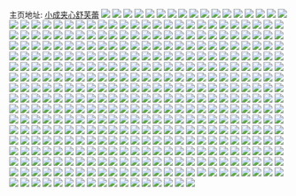 主页地址: [小成夹心舒芙蕾](https://weibo.com/u/5213838215) 
![](https://wx4.sinaimg.cn/mw2000/005GQJuLly1h82og9ninyj30u0140dnq.jpg) 
![](https://wx4.sinaimg.cn/mw2000/005GQJuLly1h82ogb2y0fj30u0140wm8.jpg) 
![](https://wx4.sinaimg.cn/mw2000/005GQJuLly1h82og9wfq8j30u00u0wlk.jpg) 
![](https://wx4.sinaimg.cn/mw2000/005GQJuLly1h82og9ebvhj30u00u07am.jpg) 
![](https://wx4.sinaimg.cn/mw2000/005GQJuLly1h6b920xnarj32c0340b0l.jpg) 
![](https://wx4.sinaimg.cn/mw2000/005GQJuLly1h6b91wabfaj31o01o0n62.jpg) 
![](https://wx4.sinaimg.cn/mw2000/005GQJuLly1h6b91yp6imj32c0340npe.jpg) 
![](https://wx4.sinaimg.cn/mw2000/005GQJuLly1h6b91v8hw8j31nq1nq79i.jpg) 
![](https://wx4.sinaimg.cn/mw2000/005GQJuLly1h6b921n6kbj31p229hn9q.jpg) 
![](https://wx4.sinaimg.cn/mw2000/005GQJuLly1h5rhxne7duj32462wre82.jpg) 
![](https://wx4.sinaimg.cn/mw2000/005GQJuLly1h5rhxoipt9j328r2zrqv6.jpg) 
![](https://wx4.sinaimg.cn/mw2000/005GQJuLly1h5rhxpky31j32c0340e82.jpg) 
![](https://wx4.sinaimg.cn/mw2000/005GQJuLly1h5rhxrwohyj33402c0e82.jpg) 
![](https://wx4.sinaimg.cn/mw2000/005GQJuLly1h4qd43n4ruj30u0140wtu.jpg) 
![](https://wx4.sinaimg.cn/mw2000/005GQJuLly1h4qd40m1awj327d27d4qq.jpg) 
![](https://wx4.sinaimg.cn/mw2000/005GQJuLly1h4qd3zuiajj321s21su0x.jpg) 
![](https://wx4.sinaimg.cn/mw2000/005GQJuLly1h4qd3yl4asj31z81z8u0x.jpg) 
![](https://wx4.sinaimg.cn/mw2000/005GQJuLly1h4qd44cb51j32c0340u0y.jpg) 
![](https://wx4.sinaimg.cn/mw2000/005GQJuLly1h4qd3z8fhwj31xo1xohdt.jpg) 
![](https://wx4.sinaimg.cn/mw2000/005GQJuLly1h3et3fa51tj30u0140aiq.jpg) 
![](https://wx4.sinaimg.cn/mw2000/005GQJuLly1h3ezwk6p6dj30u0140tfd.jpg) 
![](https://wx4.sinaimg.cn/mw2000/005GQJuLly1h32cwe4i7rj30u014043o.jpg) 
![](https://wx4.sinaimg.cn/mw2000/005GQJuLly1h32cwdgp59j30u0140gpj.jpg) 
![](https://wx4.sinaimg.cn/mw2000/005GQJuLly1h14wfgylgjj30u00u0jwq.jpg) 
![](https://wx4.sinaimg.cn/mw2000/005GQJuLly1h14wfhvlmrj30u00u00y7.jpg) 
![](https://wx4.sinaimg.cn/mw2000/005GQJuLly1h14wfi9hfkj30u00u0q7r.jpg) 
![](https://wx4.sinaimg.cn/mw2000/005GQJuLly1h0qmnxihh0j30u02i0kdh.jpg) 
![](https://wx4.sinaimg.cn/mw2000/005GQJuLly1h0qmnvlqoij30u02i0tux.jpg) 
![](https://wx4.sinaimg.cn/mw2000/005GQJuLly1h0qmnwa68dj30u02i0qom.jpg) 
![](https://wx4.sinaimg.cn/mw2000/005GQJuLly1h0qmnuw5juj30u01viqeh.jpg) 
![](https://wx4.sinaimg.cn/mw2000/005GQJuLly1h0qmo0ulb5j30u03c04mw.jpg) 
![](https://wx4.sinaimg.cn/mw2000/005GQJuLly1h0qmnwqzr5j30u02i0qnc.jpg) 
![](https://wx4.sinaimg.cn/mw2000/005GQJuLly1h0qmo2x1nwj30u0146jyd.jpg) 
![](https://wx4.sinaimg.cn/mw2000/005GQJuLly1h0qmo3xu0bj30u013zqcp.jpg) 
![](https://wx4.sinaimg.cn/mw2000/005GQJuLly1h08mfpxhjuj32832yrnpe.jpg) 
![](https://wx4.sinaimg.cn/mw2000/005GQJuLly1h08mfzf79lj320x2p57wi.jpg) 
![](https://wx4.sinaimg.cn/mw2000/005GQJuLly1h08mfvhatvj32252qte83.jpg) 
![](https://wx4.sinaimg.cn/mw2000/005GQJuLly1h08mfqjzijj30vc0vc7bx.jpg) 
![](https://wx4.sinaimg.cn/mw2000/005GQJuLly1h08mfqxqqyj30vc0vctga.jpg) 
![](https://wx4.sinaimg.cn/mw2000/005GQJuLly1gzti4zivv8j30xc2s0u0x.jpg) 
![](https://wx4.sinaimg.cn/mw2000/005GQJuLly1gzti516nk6j30xc2s0npd.jpg) 
![](https://wx4.sinaimg.cn/mw2000/005GQJuLly1gzti52ieqxj30xc2s0kjl.jpg) 
![](https://wx4.sinaimg.cn/mw2000/005GQJuLly1gzti57vhmzj30xc2s0hdt.jpg) 
![](https://wx4.sinaimg.cn/mw2000/005GQJuLly1gzti5938dtj30xc2s07wh.jpg) 
![](https://wx4.sinaimg.cn/mw2000/005GQJuLly1gzti53s2crj30xc2s0qv5.jpg) 
![](https://wx4.sinaimg.cn/mw2000/005GQJuLly1gzti55k0w7j30xc2s0b29.jpg) 
![](https://wx4.sinaimg.cn/mw2000/005GQJuLly1gzti5bqctkj321j2q0hdt.jpg) 
![](https://wx4.sinaimg.cn/mw2000/005GQJuLly1gzti5aktxhj31yn2m5b29.jpg) 
![](https://wx4.sinaimg.cn/mw2000/005GQJuLly1gzkbg45uz3j30u02i0kbv.jpg) 
![](https://wx4.sinaimg.cn/mw2000/005GQJuLly1gzkbk5cn5vj30u00u0win.jpg) 
![](https://wx4.sinaimg.cn/mw2000/005GQJuLly1gzkbg6zup0j30uz0u0n28.jpg) 
![](https://wx4.sinaimg.cn/mw2000/005GQJuLly1gzkbg6p55uj30u02iettf.jpg) 
![](https://wx4.sinaimg.cn/mw2000/005GQJuLly1gzkbg8vg6oj30u0140ti9.jpg) 
![](https://wx4.sinaimg.cn/mw2000/005GQJuLly1gzkbh0ievcj30u00u0tfi.jpg) 
![](https://wx4.sinaimg.cn/mw2000/005GQJuLly1gzkbg8g537j30u00u0n3t.jpg) 
![](https://wx4.sinaimg.cn/mw2000/005GQJuLly1gzkbg86ai1j30u01vi13b.jpg) 
![](https://wx4.sinaimg.cn/mw2000/005GQJuLly1gzkbg7s0uvj30u00u0q8j.jpg) 
![](https://wx4.sinaimg.cn/mw2000/005GQJuLly1gz9i11homfj30xc2s0b29.jpg) 
![](https://wx4.sinaimg.cn/mw2000/005GQJuLly1gz9i16bgtoj32c02c0npf.jpg) 
![](https://wx4.sinaimg.cn/mw2000/005GQJuLly1gz9i121wbjj30xc2s0e81.jpg) 
![](https://wx4.sinaimg.cn/mw2000/005GQJuLly1gz9i13fb5aj30xc2s0qv5.jpg) 
![](https://wx4.sinaimg.cn/mw2000/005GQJuLly1gz9i14048hj30xc2s0hdt.jpg) 
![](https://wx4.sinaimg.cn/mw2000/005GQJuLly1gz9i10vpayj30xc2s0qv5.jpg) 
![](https://wx4.sinaimg.cn/mw2000/005GQJuLly1gz9i109zm2j32c02c01kz.jpg) 
![](https://wx4.sinaimg.cn/mw2000/005GQJuLly1gz9i14o839j3250250u0x.jpg) 
![](https://wx4.sinaimg.cn/mw2000/005GQJuLly1gz9i12so5fj30xc2s0npd.jpg) 
![](https://wx4.sinaimg.cn/mw2000/005GQJuLly1gxyb6xqgttj30vc0vcamg.jpg) 
![](https://wx4.sinaimg.cn/mw2000/005GQJuLly1gxyb6xcvxdj30vc0vcwrh.jpg) 
![](https://wx4.sinaimg.cn/mw2000/005GQJuLly1gxyb6tmuprj31w91w91ky.jpg) 
![](https://wx4.sinaimg.cn/mw2000/005GQJuLly1gxyb6sz685j31pm1pmkjl.jpg) 
![](https://wx4.sinaimg.cn/mw2000/005GQJuLly1gxyb6u3fwqj31sc1sce81.jpg) 
![](https://wx4.sinaimg.cn/mw2000/005GQJuLly1gxyb6v0s14j32bb2bb4qq.jpg) 
![](https://wx4.sinaimg.cn/mw2000/005GQJuLly1gxyb6vxpqej32c033yhdu.jpg) 
![](https://wx4.sinaimg.cn/mw2000/005GQJuLly1gxi85xjoj9j30vc0vc4bp.jpg) 
![](https://wx4.sinaimg.cn/mw2000/005GQJuLly1gxi85w8sjtj30vc0vcgyn.jpg) 
![](https://wx4.sinaimg.cn/mw2000/005GQJuLly1gxi85vm16xj30vc0vcwrp.jpg) 
![](https://wx4.sinaimg.cn/mw2000/005GQJuLly1gxi85uw2cqj30vc0vcgy9.jpg) 
![](https://wx4.sinaimg.cn/mw2000/005GQJuLly1gvysdwd4jij30u014046y.jpg) 
![](https://wx4.sinaimg.cn/mw2000/005GQJuLly1gvysdvgm6zj30u00u0n4g.jpg) 
![](https://wx4.sinaimg.cn/mw2000/005GQJuLly1gvyse1df4qj30u0140wmu.jpg) 
![](https://wx4.sinaimg.cn/mw2000/005GQJuLly1gvyse2smm3j30u014046u.jpg) 
![](https://wx4.sinaimg.cn/mw2000/005GQJuLly1gvysdukul6j30u00u0jzh.jpg) 
![](https://wx4.sinaimg.cn/mw2000/005GQJuLly1gvysdyxyygj30u0140gsu.jpg) 
![](https://wx4.sinaimg.cn/mw2000/005GQJuLly1gvhf61bg7fj60u013m46k02.jpg) 
![](https://wx4.sinaimg.cn/mw2000/005GQJuLly1gvhf61nl4uj60u00u043b02.jpg) 
![](https://wx4.sinaimg.cn/mw2000/005GQJuLly1gvhf625et7j60u00u0afg02.jpg) 
![](https://wx4.sinaimg.cn/mw2000/005GQJuLly1gvhf60txnzj60u0140q9d02.jpg) 
![](https://wx4.sinaimg.cn/mw2000/005GQJuLly1gvhf6097urj60u014zgri02.jpg) 
![](https://wx4.sinaimg.cn/mw2000/005GQJuLly1gvhf63gmlej60u012uqdh02.jpg) 
![](https://wx4.sinaimg.cn/mw2000/005GQJuLly1gu0x0zherbj622n340e8202.jpg) 
![](https://wx4.sinaimg.cn/mw2000/005GQJuLly1gu0x0swirqj60n017mwmp02.jpg) 
![](https://wx4.sinaimg.cn/mw2000/005GQJuLly1gu0x0r7j14j622n3407wi02.jpg) 
![](https://wx4.sinaimg.cn/mw2000/005GQJuLly1gu0x0rpiroj60n01a0gsk02.jpg) 
![](https://wx4.sinaimg.cn/mw2000/005GQJuLly1gu0x0wqfp1j622n340e8202.jpg) 
![](https://wx4.sinaimg.cn/mw2000/005GQJuLly1gu0x0upel3j61yy2mle8102.jpg) 
![](https://wx4.sinaimg.cn/mw2000/005GQJuLly1gu0x0xn6gej62t423u4qq02.jpg) 
![](https://wx4.sinaimg.cn/mw2000/005GQJuLly1gu0x0s7yl4j62001c3npd02.jpg) 
![](https://wx4.sinaimg.cn/mw2000/005GQJuLly1gu0x1ry9e5j634022n7wi02.jpg) 
![](https://wx4.sinaimg.cn/mw2000/005GQJuLly1gtopafltugj32c0340hdv.jpg) 
![](https://wx4.sinaimg.cn/mw2000/005GQJuLly1gtopa8zb05j60u00u0wl702.jpg) 
![](https://wx4.sinaimg.cn/mw2000/005GQJuLly1gtopacdah7j323f2ut4qr.jpg) 
![](https://wx4.sinaimg.cn/mw2000/005GQJuLly1gtopajer9ej61r03401ky02.jpg) 
![](https://wx4.sinaimg.cn/mw2000/005GQJuLly1gtopagv7pgj62c02c0u0x02.jpg) 
![](https://wx4.sinaimg.cn/mw2000/005GQJuLly1gtopahrlr7j60n01x0qo402.jpg) 
![](https://wx4.sinaimg.cn/mw2000/005GQJuLly1gtmkrac1xaj60u00u0tgm02.jpg) 
![](https://wx4.sinaimg.cn/mw2000/005GQJuLly1gtmkrtsm0xj60u00u044q02.jpg) 
![](https://wx4.sinaimg.cn/mw2000/005GQJuLly1gtmkrb158zj30u00u0jz6.jpg) 
![](https://wx4.sinaimg.cn/mw2000/005GQJuLly1gt1rubs9e0j30n01raaja.jpg) 
![](https://wx4.sinaimg.cn/mw2000/005GQJuLly1gt1rud4gz8j30n01x016c.jpg) 
![](https://wx4.sinaimg.cn/mw2000/005GQJuLly1gt1rub9njzj30n01x0dw3.jpg) 
![](https://wx4.sinaimg.cn/mw2000/005GQJuLly1gt1ru9qi9yj30u00u00zs.jpg) 
![](https://wx4.sinaimg.cn/mw2000/005GQJuLly1gt1rua1rngj30u0140ag9.jpg) 
![](https://wx4.sinaimg.cn/mw2000/005GQJuLly1gt1ruaol5ij30u0140gqc.jpg) 
![](https://wx4.sinaimg.cn/mw2000/005GQJuLly1gt1rucgcwdj30n01x0k3w.jpg) 
![](https://wx4.sinaimg.cn/mw2000/005GQJuLly1gt1rudh96cj30u00u0ak1.jpg) 
![](https://wx4.sinaimg.cn/mw2000/005GQJuLly1gt1rukta0dj30u00u0wlm.jpg) 
![](https://wx4.sinaimg.cn/mw2000/005GQJuLly1gsn8nverujj30u00u0qfe.jpg) 
![](https://wx4.sinaimg.cn/mw2000/005GQJuLly1gsnaca1i07j30u00utdn6.jpg) 
![](https://wx4.sinaimg.cn/mw2000/005GQJuLly1gsn8nydwaij30u00u046i.jpg) 
![](https://wx4.sinaimg.cn/mw2000/005GQJuLly1gsn8nyr7qyj30u00u0gr6.jpg) 
![](https://wx4.sinaimg.cn/mw2000/005GQJuLly1gsn8o2mqvej30u00u078y.jpg) 
![](https://wx4.sinaimg.cn/mw2000/005GQJuLly1gsn8nz807ej31400u0ai2.jpg) 
![](https://wx4.sinaimg.cn/mw2000/005GQJuLly1gsn8o0q5ozj30u00u0afs.jpg) 
![](https://wx4.sinaimg.cn/mw2000/005GQJuLly1gsn8o27gemj30u00u0n3k.jpg) 
![](https://wx4.sinaimg.cn/mw2000/005GQJuLly1gsn8nzhyxoj60mj0w141702.jpg) 
![](https://wx4.sinaimg.cn/mw2000/005GQJuLly1grmstoqswvj30qx0kngrz.jpg) 
![](https://wx4.sinaimg.cn/mw2000/005GQJuLly1grmstnol5kj30u00u0goo.jpg) 
![](https://wx4.sinaimg.cn/mw2000/005GQJuLly1grmstqb0d0j30u00u0qbu.jpg) 
![](https://wx4.sinaimg.cn/mw2000/005GQJuLly1grmstncpabj30u00u0jup.jpg) 
![](https://wx4.sinaimg.cn/mw2000/005GQJuLly1grmstpj9xjj30zi0u00we.jpg) 
![](https://wx4.sinaimg.cn/mw2000/005GQJuLly1grmsuixcsjj30u0140qb7.jpg) 
![](https://wx4.sinaimg.cn/mw2000/005GQJuLly1grmstmz64dj30u00u0jwg.jpg) 
![](https://wx4.sinaimg.cn/mw2000/005GQJuLly1grmstoauxnj30u00u0q8u.jpg) 
![](https://wx4.sinaimg.cn/mw2000/005GQJuLly1grmstpxnxyj30u00u0tef.jpg) 
![](https://wx4.sinaimg.cn/mw2000/005GQJuLly1grfqy2lt3rj30u014iwld.jpg) 
![](https://wx4.sinaimg.cn/mw2000/005GQJuLly1grfr6sufutj30u00u0454.jpg) 
![](https://wx4.sinaimg.cn/mw2000/005GQJuLly1grfqyq3evnj30u00u0jxu.jpg) 
![](https://wx4.sinaimg.cn/mw2000/005GQJuLly1grfqyae2y0j30u00u0tgq.jpg) 
![](https://wx4.sinaimg.cn/mw2000/005GQJuLly1grfqxtydiej30u00u0jyf.jpg) 
![](https://wx4.sinaimg.cn/mw2000/005GQJuLly1grfqy6wf5oj30u00u046l.jpg) 
![](https://wx4.sinaimg.cn/mw2000/005GQJuLly1grdbi50om3j30u00u0wjh.jpg) 
![](https://wx4.sinaimg.cn/mw2000/005GQJuLly1grdbi3tn4oj30u00u0tdm.jpg) 
![](https://wx4.sinaimg.cn/mw2000/005GQJuLly1grdbi4c756j30u00u00xw.jpg) 
![](https://wx4.sinaimg.cn/mw2000/005GQJuLly1grdbi2xfxbj60u00u0qb902.jpg) 
![](https://wx4.sinaimg.cn/mw2000/005GQJuLly1grdbi3kdgsj30n00n0n0p.jpg) 
![](https://wx4.sinaimg.cn/mw2000/005GQJuLly1grdbij8ztdj31400u0afx.jpg) 
![](https://wx4.sinaimg.cn/mw2000/005GQJuLly1gr9louacv8j31410u0n6z.jpg) 
![](https://wx4.sinaimg.cn/mw2000/005GQJuLly1gr9lounrvaj31400u0n2o.jpg) 
![](https://wx4.sinaimg.cn/mw2000/005GQJuLly1gr9lzampyuj30u00u0wjz.jpg) 
![](https://wx4.sinaimg.cn/mw2000/005GQJuLly1gr9lzb49azj30u00u0te6.jpg) 
![](https://wx4.sinaimg.cn/mw2000/005GQJuLly1gr1j9aokdyj30u00u0jyd.jpg) 
![](https://wx4.sinaimg.cn/mw2000/005GQJuLly1gr1j99tcf4j30u00u011k.jpg) 
![](https://wx4.sinaimg.cn/mw2000/005GQJuLly1gr1jbdj3nej30u00u0n5r.jpg) 
![](https://wx4.sinaimg.cn/mw2000/005GQJuLly1gr1j9b75w4j30u00u07e3.jpg) 
![](https://wx4.sinaimg.cn/mw2000/005GQJuLly1gr1j9bzozsj30u00u0wnk.jpg) 
![](https://wx4.sinaimg.cn/mw2000/005GQJuLly1gr1j9cepc9j30u00u07aw.jpg) 
![](https://wx4.sinaimg.cn/mw2000/005GQJuLly1gr1j99gu15j30u00u0gt7.jpg) 
![](https://wx4.sinaimg.cn/mw2000/005GQJuLly1gr1n7eswfqj30u00u0n4r.jpg) 
![](https://wx4.sinaimg.cn/mw2000/005GQJuLly1gr1j9acuy3j30u00u0wjd.jpg) 
![](https://wx4.sinaimg.cn/mw2000/005GQJuLly1gqyhh5eoebj30u00u0tgc.jpg) 
![](https://wx4.sinaimg.cn/mw2000/005GQJuLly1gqyhh45jg8j30u00u0q7f.jpg) 
![](https://wx4.sinaimg.cn/mw2000/005GQJuLly1gqyhh4jgfrj30u00u0wik.jpg) 
![](https://wx4.sinaimg.cn/mw2000/005GQJuLly1gqyhh6gx1mj30ty0tyaj1.jpg) 
![](https://wx4.sinaimg.cn/mw2000/005GQJuLly1gqyhh4ww5bj30u00u0k1j.jpg) 
![](https://wx4.sinaimg.cn/mw2000/005GQJuLly1gqyhjy400xj30u00u10xv.jpg) 
![](https://wx4.sinaimg.cn/mw2000/005GQJuLly1gquwi6s0jrj30u011yn88.jpg) 
![](https://wx4.sinaimg.cn/mw2000/005GQJuLly1gquwi7ew56j30u0140qbt.jpg) 
![](https://wx4.sinaimg.cn/mw2000/005GQJuLly1gquwi8md83j30u00u00x7.jpg) 
![](https://wx4.sinaimg.cn/mw2000/005GQJuLly1gquwiq1dbkj30u00u0436.jpg) 
![](https://wx4.sinaimg.cn/mw2000/005GQJuLly1gqsk1m4bxqj30u00u0n4x.jpg) 
![](https://wx4.sinaimg.cn/mw2000/005GQJuLly1gqsk1my5wgj30u00u0qeo.jpg) 
![](https://wx4.sinaimg.cn/mw2000/005GQJuLly1gqsk1l9hzdj30n01x0nhe.jpg) 
![](https://wx4.sinaimg.cn/mw2000/005GQJuLly1gqsk3fa2hfj30u00u0gto.jpg) 
![](https://wx4.sinaimg.cn/mw2000/005GQJuLly1gqsk1gcb45j30u00w3478.jpg) 
![](https://wx4.sinaimg.cn/mw2000/005GQJuLly1gqsk1nzblnj30u00vuth5.jpg) 
![](https://wx4.sinaimg.cn/mw2000/005GQJuLly1gqsk1ijwoxj30u00u0n9x.jpg) 
![](https://wx4.sinaimg.cn/mw2000/005GQJuLly1gqsk1j5xfyj30u00u0dls.jpg) 
![](https://wx4.sinaimg.cn/mw2000/005GQJuLly1gqsk31pwjbj30u00u0ah2.jpg) 
![](https://wx4.sinaimg.cn/mw2000/005GQJuLly1gpuyuzh04tj30u00u0tgj.jpg) 
![](https://wx4.sinaimg.cn/mw2000/005GQJuLly1gpuyfy3zh1j30n01x01kx.jpg) 
![](https://wx4.sinaimg.cn/mw2000/005GQJuLly1gpuyg222qtj30u00u0te0.jpg) 
![](https://wx4.sinaimg.cn/mw2000/005GQJuLly1gpuyfz2eelj30u00u07gp.jpg) 
![](https://wx4.sinaimg.cn/mw2000/005GQJuLly1gpuywxpn8vj30u00u0ahy.jpg) 
![](https://wx4.sinaimg.cn/mw2000/005GQJuLly1gpuyg1d504j30i80i8adf.jpg) 
![](https://wx4.sinaimg.cn/mw2000/005GQJuLly1gpuyfzxwtgj30u00u0gqf.jpg) 
![](https://wx4.sinaimg.cn/mw2000/005GQJuLly1gpuyfzjam9j30u00u0jz6.jpg) 
![](https://wx4.sinaimg.cn/mw2000/005GQJuLly1gpuyg0o2qqj30u00u0tlp.jpg) 
![](https://wx4.sinaimg.cn/mw2000/005GQJuLly1gnncp75afzj30n00mmthq.jpg) 
![](https://wx4.sinaimg.cn/mw2000/005GQJuLly1gnncp3fi62j31sc1scnpd.jpg) 
![](https://wx4.sinaimg.cn/mw2000/005GQJuLly1gnncp6hj3sj3334334kjm.jpg) 
![](https://wx4.sinaimg.cn/mw2000/005GQJuLly1gnncp4zoopj32bc334x6p.jpg) 
![](https://wx4.sinaimg.cn/mw2000/005GQJuLly1goxrz1g0a0j32c033yqv6.jpg) 
![](https://wx4.sinaimg.cn/mw2000/005GQJuLly1goxrz2pcgbj328c2z4x6r.jpg) 
![](https://wx4.sinaimg.cn/mw2000/005GQJuLly1goxrz3e5naj311d1dsqjp.jpg) 
![](https://wx4.sinaimg.cn/mw2000/005GQJuLly1goxrz3nd53j311d1dsqjh.jpg) 
![](https://wx4.sinaimg.cn/mw2000/005GQJuLly1goxrz3xmikj31ds1dsnf0.jpg) 
![](https://wx4.sinaimg.cn/mw2000/005GQJuLly1glvtdhwkvpj30mj0mj103.jpg) 
![](https://wx4.sinaimg.cn/mw2000/005GQJuLly1glvtdibkn0j30u00u0tf9.jpg) 
![](https://wx4.sinaimg.cn/mw2000/005GQJuLly1glvtdj0sbwj30u00u0gta.jpg) 
![](https://wx4.sinaimg.cn/mw2000/005GQJuLly1glvtdh9g4ij30m40m4wlg.jpg) 
![](https://wx4.sinaimg.cn/mw2000/005GQJuLly1gqd40ou6n9j30rb1ps7lb.jpg) 
![](https://wx4.sinaimg.cn/mw2000/005GQJuLly1gih6xl42n6j31400u0anz.jpg) 
![](https://wx4.sinaimg.cn/mw2000/005GQJuLly1gih6xghb1yj30rs1cmn7j.jpg) 
![](https://wx4.sinaimg.cn/mw2000/005GQJuLly1gih6xjr7ptj30tz190tqz.jpg) 
![](https://wx4.sinaimg.cn/mw2000/005GQJuLly1gih6xj9tvnj30u00u0179.jpg) 
![](https://wx4.sinaimg.cn/mw2000/005GQJuLly1gih6xkexk3j30u01hctlx.jpg) 
![](https://wx4.sinaimg.cn/mw2000/005GQJuLly1gih6xh3i4kj30rs2bc1kx.jpg) 
![](https://wx4.sinaimg.cn/mw2000/005GQJuLly1gih6xj0hc0j30u00u0gs1.jpg) 
![](https://wx4.sinaimg.cn/mw2000/005GQJuLly1gqd40ax0urj30rn1a3du0.jpg) 
![](https://wx4.sinaimg.cn/mw2000/005GQJuLly1gib1mdqbqdj31900u0tf3.jpg) 
![](https://wx4.sinaimg.cn/mw2000/005GQJuLly1gib1mbg2ayj31900u04e4.jpg) 
![](https://wx4.sinaimg.cn/mw2000/005GQJuLly1gib1md0xo7j30tz1en11v.jpg) 
![](https://wx4.sinaimg.cn/mw2000/005GQJuLly1gib1mcfo3kj30u0190wk3.jpg) 
![](https://wx4.sinaimg.cn/mw2000/005GQJuLly1gib1mdxn31j30rs112jx3.jpg) 
![](https://wx4.sinaimg.cn/mw2000/005GQJuLly1gib1mc249dj30u0190ah0.jpg) 
![](https://wx4.sinaimg.cn/mw2000/005GQJuLly1gib1mcpng2j30u01hc7bf.jpg) 
![](https://wx4.sinaimg.cn/mw2000/005GQJuLly1gib1mddx8wj30u0190ted.jpg) 
![](https://wx4.sinaimg.cn/mw2000/005GQJuLly1gib1mebibzj30u01hcqbk.jpg) 
![](https://wx4.sinaimg.cn/mw2000/005GQJuLly1ghsya8rhrqj30rs3h0qv5.jpg) 
![](https://wx4.sinaimg.cn/mw2000/005GQJuLly1giyqjpn3syj30rb1c8b29.jpg) 
![](https://wx4.sinaimg.cn/mw2000/005GQJuLly1ghsya6rbbhj30rs3uw7wi.jpg) 
![](https://wx4.sinaimg.cn/mw2000/005GQJuLly1ght6p7hcfuj30rs3cwhdt.jpg) 
![](https://wx4.sinaimg.cn/mw2000/005GQJuLly1ghsya3x3x9j30rs3nynpd.jpg) 
![](https://wx4.sinaimg.cn/mw2000/005GQJuLly1ghsya4ybfjj30rs3nykjm.jpg) 
![](https://wx4.sinaimg.cn/mw2000/005GQJuLly1ghsya104w7j30rs3x81ky.jpg) 
![](https://wx4.sinaimg.cn/mw2000/005GQJuLly1ghsy9z169oj30rs3h1x6p.jpg) 
![](https://wx4.sinaimg.cn/mw2000/005GQJuLly1ghsya1t9o3j30rs3eq1ky.jpg) 
![](https://wx4.sinaimg.cn/mw2000/005GQJuLgy1ghg45qc9gmj30u00u0q8k.jpg) 
![](https://wx4.sinaimg.cn/mw2000/005GQJuLgy1ghg45t6v55j30u00u0tge.jpg) 
![](https://wx4.sinaimg.cn/mw2000/005GQJuLgy1ghg45s44j4j30u0140qa6.jpg) 
![](https://wx4.sinaimg.cn/mw2000/005GQJuLgy1ghg45rcormj310c0u07d3.jpg) 
![](https://wx4.sinaimg.cn/mw2000/005GQJuLgy1ghg45pzkj2j30u0140wns.jpg) 
![](https://wx4.sinaimg.cn/mw2000/005GQJuLgy1ghg45sooemj30u014010v.jpg) 
![](https://wx4.sinaimg.cn/mw2000/005GQJuLgy1ghg45pjc8bj31400u0wn9.jpg) 
![](https://wx4.sinaimg.cn/mw2000/005GQJuLgy1ghg46qc1yhj30u01417d9.jpg) 
![](https://wx4.sinaimg.cn/mw2000/005GQJuLgy1ghg45ty9qsj30u00u07be.jpg) 
![](https://wx4.sinaimg.cn/mw2000/005GQJuLly1ggndxc93spj32s72s74qt.jpg) 
![](https://wx4.sinaimg.cn/mw2000/005GQJuLly1ggndx30upgj32bc334h9y.jpg) 
![](https://wx4.sinaimg.cn/mw2000/005GQJuLly1ggndx1t9xpj32tq2487wh.jpg) 
![](https://wx4.sinaimg.cn/mw2000/005GQJuLly1ggndxhfkxzj30rs1qikbv.jpg) 
![](https://wx4.sinaimg.cn/mw2000/005GQJuLly1ggndxgphxzj30rs111qa6.jpg) 
![](https://wx4.sinaimg.cn/mw2000/005GQJuLly1ggol8jj0s9j32bc2fce2x.jpg) 
![](https://wx4.sinaimg.cn/mw2000/005GQJuLly1ggndzciepyj30rs2bckg9.jpg) 
![](https://wx4.sinaimg.cn/mw2000/005GQJuLly1ggndx6h43tj33343341kx.jpg) 
![](https://wx4.sinaimg.cn/mw2000/005GQJuLly1ggokzclr0bj3314231npf.jpg) 
![](https://wx4.sinaimg.cn/mw2000/005GQJuLly1ggag9z9046j326i26i1ky.jpg) 
![](https://wx4.sinaimg.cn/mw2000/005GQJuLly1ggal4r65r2j327u27ukjl.jpg) 
![](https://wx4.sinaimg.cn/mw2000/005GQJuLly1ggaga6wh2zj32at32enpd.jpg) 
![](https://wx4.sinaimg.cn/mw2000/005GQJuLly1ggahtjq1g7j30rs2bc1kx.jpg) 
![](https://wx4.sinaimg.cn/mw2000/005GQJuLly1ggaga2nlz0j32ba332npd.jpg) 
![](https://wx4.sinaimg.cn/mw2000/005GQJuLly1ggaga1acfzj329b29bb2e.jpg) 
![](https://wx4.sinaimg.cn/mw2000/005GQJuLly1ggaga49a5qj32c0340e82.jpg) 
![](https://wx4.sinaimg.cn/mw2000/005GQJuLly1ggaga7u34jj31l81l8x6p.jpg) 
![](https://wx4.sinaimg.cn/mw2000/005GQJuLly1ggahtecqv3j32iw2e3kcp.jpg) 
![](https://wx4.sinaimg.cn/mw2000/005GQJuLly1gg6u485idxj32uw2akx6p.jpg) 
![](https://wx4.sinaimg.cn/mw2000/005GQJuLly1gg6u46qnfij31o01o0x0l.jpg) 
![](https://wx4.sinaimg.cn/mw2000/005GQJuLly1gg6u5p3u6gj31o01o0dx8.jpg) 
![](https://wx4.sinaimg.cn/mw2000/005GQJuLly1gg6u44ylqjj31o01o0kcg.jpg) 
![](https://wx4.sinaimg.cn/mw2000/005GQJuLly1gg6u3t8osmj31o01o04qp.jpg) 
![](https://wx4.sinaimg.cn/mw2000/005GQJuLly1gg6u43lhj1j32mx2o8he0.jpg) 
![](https://wx4.sinaimg.cn/mw2000/005GQJuLly1gfvgyfx1qjj31sg2ds4qp.jpg) 
![](https://wx4.sinaimg.cn/mw2000/005GQJuLly1gfvgyfamecj31sg2dsb29.jpg) 
![](https://wx4.sinaimg.cn/mw2000/005GQJuLly1gfvgygom6aj31sg2dsb29.jpg) 
![](https://wx4.sinaimg.cn/mw2000/005GQJuLly1gfvgyhd7yij33402c0qmk.jpg) 
![](https://wx4.sinaimg.cn/mw2000/005GQJuLly1gfrw8l5mvej30rs2bcb29.jpg) 
![](https://wx4.sinaimg.cn/mw2000/005GQJuLly1ggbbzyrg71j32c02c0kjm.jpg) 
![](https://wx4.sinaimg.cn/mw2000/005GQJuLly1gfrwimxu6zj30rs2bchdt.jpg) 
![](https://wx4.sinaimg.cn/mw2000/005GQJuLly1gfs5sx7bcgj30rs1jkk9q.jpg) 
![](https://wx4.sinaimg.cn/mw2000/005GQJuLly1gfrw8e3j4uj33342bcqv5.jpg) 
![](https://wx4.sinaimg.cn/mw2000/005GQJuLly1gfrwikhc47j30rs1i4wp9.jpg) 
![](https://wx4.sinaimg.cn/mw2000/005GQJuLly1gfrxmp1k9fj315s0vc4bt.jpg) 
![](https://wx4.sinaimg.cn/mw2000/005GQJuLly1gfrw7wbspoj30rs2661kx.jpg) 
![](https://wx4.sinaimg.cn/mw2000/005GQJuLly1gfrw7u6eqxj31sg2dskjl.jpg) 
![](https://wx4.sinaimg.cn/mw2000/005GQJuLly1gflqg0arrkj324x24x7wh.jpg) 
![](https://wx4.sinaimg.cn/mw2000/005GQJuLly1gflqg0y42uj31ty2fxb29.jpg) 
![](https://wx4.sinaimg.cn/mw2000/005GQJuLly1gfidwn5autj32ds1sgb29.jpg) 
![](https://wx4.sinaimg.cn/mw2000/005GQJuLly1gfhxc191noj32c02c0b2a.jpg) 
![](https://wx4.sinaimg.cn/mw2000/005GQJuLly1gfidnt1n3yj33342bc1ky.jpg) 
![](https://wx4.sinaimg.cn/mw2000/005GQJuLly1gfidweukaoj32ds1sg7wh.jpg) 
![](https://wx4.sinaimg.cn/mw2000/005GQJuLly1gfhy2fj5baj30rs2bc1k9.jpg) 
![](https://wx4.sinaimg.cn/mw2000/005GQJuLly1gfidwfh7coj30rs2bcx4q.jpg) 
![](https://wx4.sinaimg.cn/mw2000/005GQJuLly1gfhxbzjr23j31ut2h37wh.jpg) 
![](https://wx4.sinaimg.cn/mw2000/005GQJuLly1gfhyfuyuxej31nw27v4qp.jpg) 
![](https://wx4.sinaimg.cn/mw2000/005GQJuLly1gfhy2bc6jej30rs2bchdl.jpg) 
![](https://wx4.sinaimg.cn/mw2000/005GQJuLly1gf4uwa77cnj32c0340e82.jpg) 
![](https://wx4.sinaimg.cn/mw2000/005GQJuLly1gf4ucagct7j323m23me81.jpg) 
![](https://wx4.sinaimg.cn/mw2000/005GQJuLly1gf4uet5wnzj31mb1mck34.jpg) 
![](https://wx4.sinaimg.cn/mw2000/005GQJuLly1gf4u9defbmj31sg2dsh7w.jpg) 
![](https://wx4.sinaimg.cn/mw2000/005GQJuLly1gf4u941zgpj32ds1sgh6z.jpg) 
![](https://wx4.sinaimg.cn/mw2000/005GQJuLly1gf4v9gtngnj31sg1sge81.jpg) 
![](https://wx4.sinaimg.cn/mw2000/005GQJuLly1gf4u9ejy7ej32c02c0n8e.jpg) 
![](https://wx4.sinaimg.cn/mw2000/005GQJuLly1gf4uy80qe5j31sg2ds4qp.jpg) 
![](https://wx4.sinaimg.cn/mw2000/005GQJuLly1gf4uwc9xrcj31sg2ds7w5.jpg) 
![](https://wx4.sinaimg.cn/mw2000/005GQJuLly1gexu4k7rw3j32ds1sgb29.jpg) 
![](https://wx4.sinaimg.cn/mw2000/005GQJuLly1gexu6hb0noj31kj1kj1kx.jpg) 
![](https://wx4.sinaimg.cn/mw2000/005GQJuLly1gexu3j1uajj31o01o04m7.jpg) 
![](https://wx4.sinaimg.cn/mw2000/005GQJuLly1gexu5audcyj32c41r64qp.jpg) 
![](https://wx4.sinaimg.cn/mw2000/005GQJuLly1gexu3f6jioj32c02c0npf.jpg) 
![](https://wx4.sinaimg.cn/mw2000/005GQJuLly1gexu4mfckxj32ds1sg7wh.jpg) 
![](https://wx4.sinaimg.cn/mw2000/005GQJuLly1ges1wi9k7dj32rp22s4qq.jpg) 
![](https://wx4.sinaimg.cn/mw2000/005GQJuLly1ges1ro8guoj32vg2vgb29.jpg) 
![](https://wx4.sinaimg.cn/mw2000/005GQJuLly1ges1rs2vs8j32y62y6e82.jpg) 
![](https://wx4.sinaimg.cn/mw2000/005GQJuLly1ges1rnfayzj31mf25w4qp.jpg) 
![](https://wx4.sinaimg.cn/mw2000/005GQJuLly1ges1rmocq3j32c02c07wh.jpg) 
![](https://wx4.sinaimg.cn/mw2000/005GQJuLly1ges2csk2a1j3334334e81.jpg) 
![](https://wx4.sinaimg.cn/mw2000/005GQJuLly1ges1uyz944j32482tmqv5.jpg) 
![](https://wx4.sinaimg.cn/mw2000/005GQJuLly1ges1rqmipaj32bb2bbnpg.jpg) 
![](https://wx4.sinaimg.cn/mw2000/005GQJuLly1ges1rlvn5uj32c02c0u0x.jpg) 
![](https://wx4.sinaimg.cn/mw2000/005GQJuLly1gef5x2d1f0j32b828yx6p.jpg) 
![](https://wx4.sinaimg.cn/mw2000/005GQJuLly1gef5x5puolj30ku0ku44y.jpg) 
![](https://wx4.sinaimg.cn/mw2000/005GQJuLly1gef5wztxy0j32o52o5kjl.jpg) 
![](https://wx4.sinaimg.cn/mw2000/005GQJuLly1gef5x13n4jj3257257qv6.jpg) 
![](https://wx4.sinaimg.cn/mw2000/005GQJuLly1gef9v4dsj1j3296296u0y.jpg) 
![](https://wx4.sinaimg.cn/mw2000/005GQJuLly1gef5x56kqlj3290290qv9.jpg) 
![](https://wx4.sinaimg.cn/mw2000/005GQJuLly1gef5x37r5mj32c0340npd.jpg) 
![](https://wx4.sinaimg.cn/mw2000/005GQJuLly1gef5vatys8j32o82o8kjl.jpg) 
![](https://wx4.sinaimg.cn/mw2000/005GQJuLly1gef5x6sxduj32c02c0x6q.jpg) 
![](https://wx4.sinaimg.cn/mw2000/005GQJuLly1ge56cffcrnj32c02c0b29.jpg) 
![](https://wx4.sinaimg.cn/mw2000/005GQJuLly1ge56cq4ww0j32lo2lohdt.jpg) 
![](https://wx4.sinaimg.cn/mw2000/005GQJuLly1ge56cngnmqj32ns2nshdt.jpg) 
![](https://wx4.sinaimg.cn/mw2000/005GQJuLly1ge677t43h3j30u00u0wi8.jpg) 
![](https://wx4.sinaimg.cn/mw2000/005GQJuLly1ge56cx5svwj31o01o0qv5.jpg) 
![](https://wx4.sinaimg.cn/mw2000/005GQJuLly1ge56d0ydwjj31o01o0kjl.jpg) 
![](https://wx4.sinaimg.cn/mw2000/005GQJuLly1ge56ct6t8jj32c02c01kx.jpg) 
![](https://wx4.sinaimg.cn/mw2000/005GQJuLly1ge56chfom4j31hk1hk1kx.jpg) 
![](https://wx4.sinaimg.cn/mw2000/005GQJuLly1ge56d1a24bj30q10q1n23.jpg) 
![](https://wx4.sinaimg.cn/mw2000/005GQJuLly1gdmdp4ex3cj32il2ilx6p.jpg) 
![](https://wx4.sinaimg.cn/mw2000/005GQJuLly1gdmdpftrrgj32ga2gakjl.jpg) 
![](https://wx4.sinaimg.cn/mw2000/005GQJuLly1gdmdwtogzlj33402c0u0y.jpg) 
![](https://wx4.sinaimg.cn/mw2000/005GQJuLly1gdmdp85zc7j3334334b2c.jpg) 
![](https://wx4.sinaimg.cn/mw2000/005GQJuLly1gdmdpemk1hj32c02c0x6p.jpg) 
![](https://wx4.sinaimg.cn/mw2000/005GQJuLly1gdmdpcs3oij32c02c01l2.jpg) 
![](https://wx4.sinaimg.cn/mw2000/005GQJuLly1gdmdr0he60j30y50y5e6f.jpg) 
![](https://wx4.sinaimg.cn/mw2000/005GQJuLly1gdmdr2vndcj32lc2lcnpd.jpg) 
![](https://wx4.sinaimg.cn/mw2000/005GQJuLly1gdmdttxf3ij31s035skjl.jpg) 
![](https://wx4.sinaimg.cn/mw2000/005GQJuLly1gb5567zxeyj32c02c04qp.jpg) 
![](https://wx4.sinaimg.cn/mw2000/005GQJuLly1gb556bacjaj32c02c0b29.jpg) 
![](https://wx4.sinaimg.cn/mw2000/005GQJuLly1gb5565qi0zj31x41x41kx.jpg) 
![](https://wx4.sinaimg.cn/mw2000/005GQJuLly1ge71edpg5vj31lq1lkgz2.jpg) 
![](https://wx4.sinaimg.cn/mw2000/005GQJuLly1ge71eaa8eqj31kq1kqhdt.jpg) 
![](https://wx4.sinaimg.cn/mw2000/005GQJuLly1gb556ejlahj32c02c0e81.jpg) 
![](https://wx4.sinaimg.cn/mw2000/005GQJuLly1gb5563ta91j31o01o0e81.jpg) 
![](https://wx4.sinaimg.cn/mw2000/005GQJuLly1gb556mu25lj325q25qx6p.jpg) 
![](https://wx4.sinaimg.cn/mw2000/005GQJuLly1gr9quday6mj30u00u0wr1.jpg) 
![](https://wx4.sinaimg.cn/mw2000/005GQJuLly1gayqivkmv2j32jk1z64qp.jpg) 
![](https://wx4.sinaimg.cn/mw2000/005GQJuLly1gayqiufkh2j32092oc4qp.jpg) 
![](https://wx4.sinaimg.cn/mw2000/005GQJuLly1gazzr7p1ohj32az1tu7wh.jpg) 
![](https://wx4.sinaimg.cn/mw2000/005GQJuLly1gah3m45vttj30rs3tue82.jpg) 
![](https://wx4.sinaimg.cn/mw2000/005GQJuLly1gah3lznpm3j30rs3olu0x.jpg) 
![](https://wx4.sinaimg.cn/mw2000/005GQJuLly1gah3m1xsrqj30rs446kjl.jpg) 
![](https://wx4.sinaimg.cn/mw2000/005GQJuLly1gah3m0z2elj30rs3uw4qq.jpg) 
![](https://wx4.sinaimg.cn/mw2000/005GQJuLly1gah3lyqcogj30rq37re81.jpg) 
![](https://wx4.sinaimg.cn/mw2000/005GQJuLly1gah3lv3c75j30rs4dhb2a.jpg) 
![](https://wx4.sinaimg.cn/mw2000/005GQJuLly1gaimjhv94qj30rl32xe81.jpg) 
![](https://wx4.sinaimg.cn/mw2000/005GQJuLly1gah3ls9rfrj30rs4471ky.jpg) 
![](https://wx4.sinaimg.cn/mw2000/005GQJuLly1gah3lwdngej30rs4glx6p.jpg) 
![](https://wx4.sinaimg.cn/mw2000/005GQJuLly1ga99479epej32c02c0qv6.jpg) 
![](https://wx4.sinaimg.cn/mw2000/005GQJuLly1ga994mcz0vj31o01o01ky.jpg) 
![](https://wx4.sinaimg.cn/mw2000/005GQJuLly1ga99a5ecymj32c02c0x6q.jpg) 
![](https://wx4.sinaimg.cn/mw2000/005GQJuLly1g9ve12z2cgj30u00u0gv6.jpg) 
![](https://wx4.sinaimg.cn/mw2000/005GQJuLly1g9ve10kq3hj313y0tz7go.jpg) 
![](https://wx4.sinaimg.cn/mw2000/005GQJuLly1g9ve104f3ij31910u0k2u.jpg) 
![](https://wx4.sinaimg.cn/mw2000/005GQJuLly1g9ve10u577j30u00u07bo.jpg) 
![](https://wx4.sinaimg.cn/mw2000/005GQJuLly1g9ve0zt5s9j30u00u0k15.jpg) 
![](https://wx4.sinaimg.cn/mw2000/005GQJuLly1g9ve12bdzuj30u00u0jxj.jpg) 
![](https://wx4.sinaimg.cn/mw2000/005GQJuLly1g9ve114dsnj30u00u0gwc.jpg) 
![](https://wx4.sinaimg.cn/mw2000/005GQJuLly1gbgfev6yqvj30my0ibafh.jpg) 
![](https://wx4.sinaimg.cn/mw2000/005GQJuLly1g9vfvcvwthj30u014147l.jpg) 
![](https://wx4.sinaimg.cn/mw2000/005GQJuLly1g9ipslica7j30u00u0anv.jpg) 
![](https://wx4.sinaimg.cn/mw2000/005GQJuLly1g9ipsl6071j30u00u0jyf.jpg) 
![](https://wx4.sinaimg.cn/mw2000/005GQJuLly1g9ipsls4c6j30u00u0qeg.jpg) 
![](https://wx4.sinaimg.cn/mw2000/005GQJuLly1g7lzfy91fsj30u00u07d8.jpg) 
![](https://wx4.sinaimg.cn/mw2000/005GQJuLly1g7lzd4cht9j30u01hcqfr.jpg) 
![](https://wx4.sinaimg.cn/mw2000/005GQJuLly1g7lzd41oe2j30u00u00yj.jpg) 
![](https://wx4.sinaimg.cn/mw2000/005GQJuLly1g7lzpc5px3j31910u011v.jpg) 
![](https://wx4.sinaimg.cn/mw2000/005GQJuLly1g7lzd59sswj30u00u0jy8.jpg) 
![](https://wx4.sinaimg.cn/mw2000/005GQJuLly1g9mrl78omxj30u00u0n2l.jpg) 
![](https://wx4.sinaimg.cn/mw2000/005GQJuLly1g7lzd2lhmgj31250u0wk4.jpg) 
![](https://wx4.sinaimg.cn/mw2000/005GQJuLly1g7lzd4u5hgj30u014011o.jpg) 
![](https://wx4.sinaimg.cn/mw2000/005GQJuLly1g7lzfxywyyj30u00u0gps.jpg) 
![](https://wx4.sinaimg.cn/mw2000/005GQJuLly1g6zglzevv8j30u00u0dm5.jpg) 
![](https://wx4.sinaimg.cn/mw2000/005GQJuLly1g6zgm0yps0j30u00u0qc5.jpg) 
![](https://wx4.sinaimg.cn/mw2000/005GQJuLly1g6zgwitegjj30u00u0wo0.jpg) 
![](https://wx4.sinaimg.cn/mw2000/005GQJuLly1g6zgm20i3dj30u00u0woc.jpg) 
![](https://wx4.sinaimg.cn/mw2000/005GQJuLly1g6zgm1f60uj30u00uen62.jpg) 
![](https://wx4.sinaimg.cn/mw2000/005GQJuLly1g6zgwr51fqj30u00u0n4v.jpg) 
![](https://wx4.sinaimg.cn/mw2000/005GQJuLly1g6zgnfrwguj30u011g7hf.jpg) 
![](https://wx4.sinaimg.cn/mw2000/005GQJuLly1g6zh38m839j30u00u0jyc.jpg) 
![](https://wx4.sinaimg.cn/mw2000/005GQJuLly1g6zgngz1s9j30u0142qap.jpg) 
![](https://wx4.sinaimg.cn/mw2000/005GQJuLly1g6otxj3uhnj30u00u0jzh.jpg) 
![](https://wx4.sinaimg.cn/mw2000/005GQJuLly1g6otxiuebmj30u00u0am6.jpg) 
![](https://wx4.sinaimg.cn/mw2000/005GQJuLly1g6otxijbtyj30u00u0aif.jpg) 
![](https://wx4.sinaimg.cn/mw2000/005GQJuLly1g6otxgw3qqj30u00u0tql.jpg) 
![](https://wx4.sinaimg.cn/mw2000/005GQJuLly1g6otxhu33vj30u00u0k2s.jpg) 
![](https://wx4.sinaimg.cn/mw2000/005GQJuLly1g6otxi96rej31450u0aw2.jpg) 
![](https://wx4.sinaimg.cn/mw2000/005GQJuLly1g6bvwm1aeyj30u00u0woa.jpg) 
![](https://wx4.sinaimg.cn/mw2000/005GQJuLly1g6bvwlaqo3j30u00u0qa1.jpg) 
![](https://wx4.sinaimg.cn/mw2000/005GQJuLly1g6bvwmlyfpj30u00u0n5w.jpg) 
![](https://wx4.sinaimg.cn/mw2000/005GQJuLly1g9hiuoq56wj30u00u0wn8.jpg) 
![](https://wx4.sinaimg.cn/mw2000/005GQJuLly1g5traumwsjj324q24qu0x.jpg) 
![](https://wx4.sinaimg.cn/mw2000/005GQJuLly1g5trawgg64j31sg1sgaka.jpg) 
![](https://wx4.sinaimg.cn/mw2000/005GQJuLly1g447dymf6qj30u0140wpy.jpg) 
![](https://wx4.sinaimg.cn/mw2000/005GQJuLly1g447dxz18dj30u0140qgd.jpg) 
![](https://wx4.sinaimg.cn/mw2000/005GQJuLly1g447dx4ncfj30u0140n7q.jpg) 
![](https://wx4.sinaimg.cn/mw2000/005GQJuLly1g447ej629hj30u0140wv3.jpg) 
![](https://wx4.sinaimg.cn/mw2000/005GQJuLly1fzizwgxp6wj31080r2470.jpg) 
![](https://wx4.sinaimg.cn/mw2000/005GQJuLly1fzizwhpvx7j30u00u07kv.jpg) 
![](https://wx4.sinaimg.cn/mw2000/005GQJuLly1fzizwh9jebj30u00u0489.jpg) 
![](https://wx4.sinaimg.cn/mw2000/005GQJuLly1fzizwghiemj30u00u07j2.jpg) 
